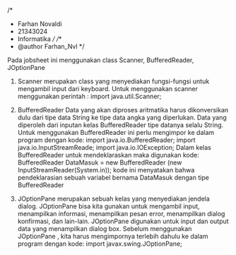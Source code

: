 /*
 * Farhan Novaldi
 * 21343024
 * Informatika
 */
/**
 * @author Farhan_Nvl
 */
 
 Pada jobsheet ini menggunakan class Scanner, BufferedReader, JOptionPane 
1. Scanner merupakan class yang menyediakan fungsi-fungsi untuk mengambil input dari keyboard. Untuk menggunakan scanner menggunakan perintah : import java.util.Scanner; 

2. BufferedReader Data yang akan diproses aritmatika harus dikonversikan dulu dari tipe data String ke tipe data angka yang diperlukan. Data yang diperoleh dari inputan kelas BufferedReader tipe datanya selalu String. Untuk menggunakan BufferedReader ini perlu mengimpor ke dalam program dengan kode: import java.io.BufferedReader; import java.io.InputStreamReade; import java.io.IOException; Dalam kelas BufferedReader untuk mendeklaraskan maka digunakan kode: BufferedReader DataMasuk = new BufferedReader (new InputStreamReader(System.in)); kode ini menyatakan bahwa pendeklarasian sebuah variabel bernama DataMasuk dengan tipe BufferedReader

3. JOptionPane merupakan sebuah kelas yang menyediakan jendela dialog. JOptionPane bisa kita gunakan untuk mengambil input, menampilkan informasi, menampilkan pesan error, menampilkan dialog konfirmasi, dan lain-lain. JOptionPane digunakan untuk input dan output data yang menampilkan dialog box. Sebelum menggunakan JOptionPane , kita harus mengimpornya terlebih dahulu ke dalam program dengan kode: import javax.swing.JOptionPane;
